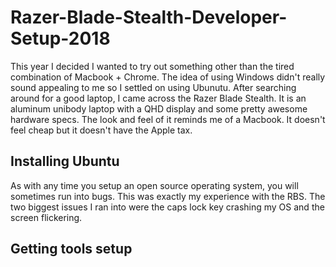 # Razer-Blade-Stealth-Developer-Setup-2018

This year I decided I wanted to try out something other than the tired combination of Macbook + Chrome. The idea of using Windows didn't really sound appealing to me so I settled on using Ubunutu. After searching around for a good laptop, I came across the Razer Blade Stealth. It is an aluminum unibody laptop with a QHD display and some pretty awesome hardware specs. The look and feel of it reminds me of a Macbook. It doesn't feel cheap but it doesn't have the Apple tax.

## Installing Ubuntu

As with any time you setup an open source operating system, you will sometimes run into bugs. This was exactly my experience with the RBS. The two biggest issues I ran into were the caps lock key crashing my OS and the screen flickering. 

## Getting tools setup


##

##
##
